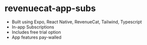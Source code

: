 # revenuecat-app-subs

- Built using Expo, React Native, RevenueCat, Tailwind, Typescript
- In-app Subscriptions
- Includes free trial option
- App features pay-walled
